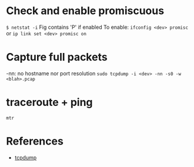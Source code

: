 # Check and enable promiscuous
`$ netstat -i`
Fig contains 'P' if enabled
To enable: `ifconfig <dev> promisc` or `ip link set <dev> promisc on`

# Capture full packets
-nn: no hostname nor port resolution
`sudo tcpdump -i <dev> -nn -s0 -w <blah>.pcap`

# traceroute + ping
`mtr`

# References
- [tcpdump](https://danielmiessler.com/study/tcpdump/#gs.W__=3cc)
